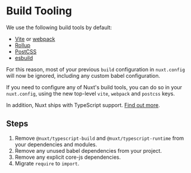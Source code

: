 # Build Tooling

We use the following build tools by default:

- [Vite](https://vitejs.dev/) or [webpack](https://webpack.js.org/)
- [Rollup](https://rollupjs.org/)
- [PostCSS](https://postcss.org/)
- [esbuild](https://esbuild.github.io/)

For this reason, most of your previous `build` configuration in `nuxt.config` will now be ignored, including any custom babel configuration.

If you need to configure any of Nuxt's build tools, you can do so in your `nuxt.config`, using the new top-level `vite`, `webpack` and `postcss` keys.

In addition, Nuxt ships with TypeScript support. [Find out more](/docs/concepts/typescript).

## Steps

1. Remove `@nuxt/typescript-build` and `@nuxt/typescript-runtime` from your dependencies and modules.
1. Remove any unused babel dependencies from your project.
1. Remove any explicit core-js dependencies.
1. Migrate `require` to `import`.

<!-- TODO: Enabling webpack builder -->

